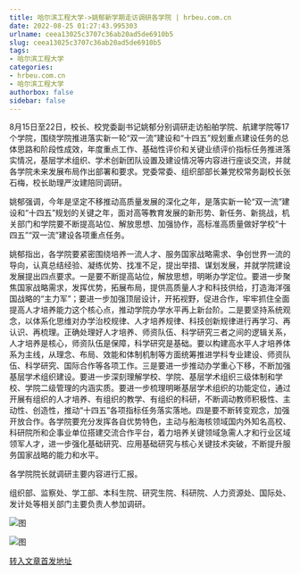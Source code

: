 ```yaml
---
title: 哈尔滨工程大学->姚郁新学期走访调研各学院 | hrbeu.com.cn
date: 2022-08-25 01:27:43.995303
urlname: ceea13025c3707c36ab20ad5de6910b5
slug: ceea13025c3707c36ab20ad5de6910b5
tags: 
- 哈尔滨工程大学
categories:
- hrbeu.com.cn
- 哈尔滨工程大学
authorbox: false
sidebar: false
---
```

8月15日至22日，校长、校党委副书记姚郁分别调研走访船舶学院、航建学院等17个学院，围绕学院推进落实新一轮“双一流”建设和“十四五”规划重点建设任务的总体思路和阶段性成效，年度重点工作、基础性评价和关键业绩评价指标任务推进落实情况，基层学术组织、学术创新团队设置及建设情况等内容进行座谈交流，并就各学院未来发展布局作出部署和要求。党委常委、组织部部长兼党校常务副校长张石梅，校长助理严汝建陪同调研。
<!--more-->


姚郁强调，今年是坚定不移推动高质量发展的深化之年，是落实新一轮“双一流”建设和“十四五”规划的关键之年，面对高等教育发展的新形势、新任务、新挑战，机关部门和学院要不断提高站位、解放思想、加强协作，高标准高质量做好学校“十四五”“双一流”建设各项重点任务。

姚郁指出，各学院要紧密围绕培养一流人才、服务国家战略需求、争创世界一流的导向，认真总结经验、凝练优势、找准不足，提出举措、谋划发展，并就学院建设发展提出四点要求。一是要不断提高站位，解放思想，明晰办学定位。要进一步聚焦国家战略需求，发挥优势，拓展布局，提供高质量人才和科技供给，打造海洋强国战略的“主力军”；要进一步加强顶层设计，开拓视野，促进合作，牢牢抓住全面提高人才培养能力这个核心点，推动学院办学水平再上新台阶。二是要坚持系统观念，以体系化思维对办学治校规律、人才培养规律、科技创新规律进行再学习、再认识、再梳理。正确处理好人才培养、师资队伍、科学研究三者之间的逻辑关系，人才培养是核心，师资队伍是保障，科学研究是基础。要以构建高水平人才培养体系为主线，从理念、布局、效能和体制机制等方面统筹推进学科专业建设、师资队伍、科学研究、国际合作等各项工作。三是要进一步推动办学重心下移，不断加强基层学术组织建设。要进一步深刻理解学校、学院、基层学术组织三级体制和学校、学院二级管理的内涵实质。要进一步梳理明晰基层学术组织的功能定位，通过开展有组织的人才培养、有组织的教学、有组织的科研，不断调动教师积极性、主动性、创造性，推动“十四五”各项指标任务落实落地。四是要不断转变观念，加强开放合作。各学院要充分发挥各自优势特色，主动与船海核领域国内外知名高校、科研院所和企事业单位搭建交流合作平台，着力培养关键领域急需人才和行业区域领军人才，进一步强化基础研究、应用基础研究与核心关键技术突破，不断提升服务国家战略的能力和水平。

各学院院长就调研主要内容进行汇报。

组织部、监察处、学工部、本科生院、研究生院、科研院、人力资源处、国际处、发计处等相关部门主要负责人参加调研。

![图](http://gongxue.cn/__local/B/91/E7/4305565C9CA2436CEFC94957DD2_01E6BFED_1799E.jpg)

![图](http://gongxue.cn/__local/8/9E/E4/A9B82F72050912E9EAF4438CCF1_66EF46EF_29AA1.jpg)

[转入文章首发地址](http://gongxue.cn/info/1141/72520.htm)
